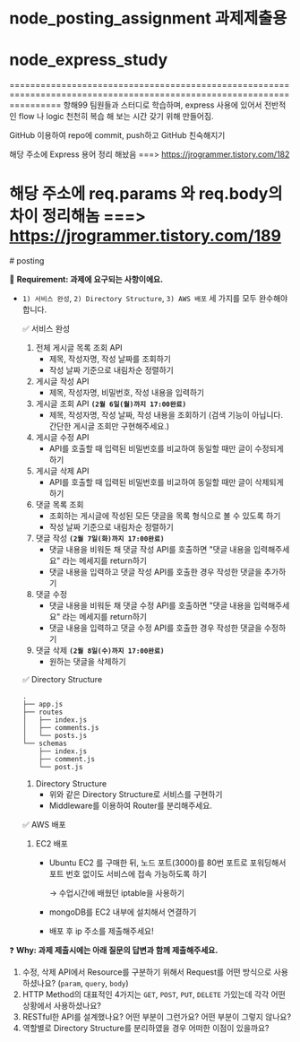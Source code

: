 # node_posting_assignment 과제제출용
# node_express_study
======================================================================================================================
항해99 팀원들과 스터디로 학습하며, express 사용에 있어서 전반적인 flow 나 logic 천천히 복습 해 보는 시간 갖기 위해 만들어짐.    

GitHub 이용하여 repo에 commit, push하고 GitHub 친숙해지기

해당 주소에 Express 용어 정리 해놨음 ===> https://jrogrammer.tistory.com/182

해당 주소에 req.params 와 req.body의 차이 정리해놈 ===> https://jrogrammer.tistory.com/189
======================================================================================================================
﻿# posting


🚩 **Requirement: 과제에 요구되는 사항이에요.**


- `1) 서비스 완성`, `2) Directory Structure`,  `3) AWS 배포` 세 가지를 모두 완수해야 합니다.
    

    ✅ 서비스 완성

    
    1. 전체 게시글 목록 조회 API  
        - 제목, 작성자명, 작성 날짜를 조회하기
        - 작성 날짜 기준으로 내림차순 정렬하기
    2. 게시글 작성 API 
        - 제목, 작성자명, 비밀번호, 작성 내용을 입력하기
    3. 게시글 조회 API
     **`(2월 6일(월)까지 17:00완료)`**
        - 제목, 작성자명, 작성 날짜, 작성 내용을 조회하기 
        (검색 기능이 아닙니다. 간단한 게시글 조회만 구현해주세요.)
    4. 게시글 수정 API 
        - API를 호출할 때 입력된 비밀번호를 비교하여 동일할 때만 글이 수정되게 하기
    5. 게시글 삭제 API 
        - API를 호출할 때 입력된 비밀번호를 비교하여 동일할 때만 글이 삭제되게 하기
    6. 댓글 목록 조회 
        - 조회하는 게시글에 작성된 모든 댓글을 목록 형식으로 볼 수 있도록 하기
        - 작성 날짜 기준으로 내림차순 정렬하기
    7. 댓글 작성
    **`(2월 7일(화)까지 17:00완료)`**
        - 댓글 내용을 비워둔 채 댓글 작성 API를 호출하면 "댓글 내용을 입력해주세요" 라는 메세지를 return하기
        - 댓글 내용을 입력하고 댓글 작성 API를 호출한 경우 작성한 댓글을 추가하기
    8. 댓글 수정
        - 댓글 내용을 비워둔 채 댓글 수정 API를 호출하면 "댓글 내용을 입력해주세요" 라는 메세지를 return하기
        - 댓글 내용을 입력하고 댓글 수정 API를 호출한 경우 작성한 댓글을 수정하기
    9. 댓글 삭제 
    **`(2월 8일(수)까지 17:00완료)`**
        - 원하는 댓글을 삭제하기
    

    ✅ Directory Structure
    
    
    ```
    .
    ├── app.js
    ├── routes
    │   ├── index.js
    │   ├── comments.js
    │   └── posts.js
    └── schemas
        ├── index.js
        ├── comment.js
        └── post.js
    ```
    
    1. Directory Structure
        - 위와 같은 Directory Structure로 서비스를 구현하기
        - Middleware를 이용하여 Router를 분리해주세요.
    

    ✅ AWS 배포
    
    
    1. EC2 배포
        - Ubuntu EC2 를 구매한 뒤, 노드 포트(3000)를 80번 포트로 포워딩해서 포트 번호 없이도 서비스에 접속 가능하도록 하기
            
            → 수업시간에 배웠던 iptable을 사용하기
            
        - mongoDB를 EC2 내부에 설치해서 연결하기
        - 배포 후 ip 주소를 제출해주세요!
        


❓ **Why: 과제 제출시에는 아래 질문의 답변과 함께 제출해주세요.**


1. 수정, 삭제 API에서 Resource를 구분하기 위해서 Request를 어떤 방식으로 사용하셨나요? (`param`, `query`, `body`)
2. HTTP Method의 대표적인 4가지는 `GET`, `POST`, `PUT`, `DELETE` 가있는데 각각 어떤 상황에서 사용하셨나요?
3. RESTful한 API를 설계했나요? 어떤 부분이 그런가요? 어떤 부분이 그렇지 않나요?
4. 역할별로 Directory Structure를 분리하였을 경우 어떠한 이점이 있을까요?
